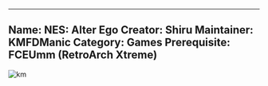 -----------------------
Name: NES: Alter Ego
Creator: Shiru
Maintainer: KMFDManic
Category: Games
Prerequisite: FCEUmm (RetroArch Xtreme)
-----------------------
![km](https://i.imgur.com/JyS0SjC.jpg)
